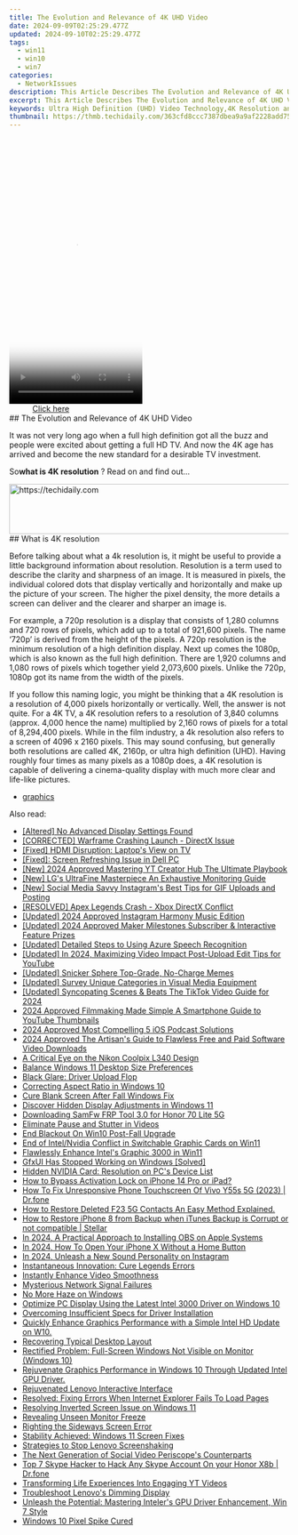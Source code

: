 ```yaml
---
title: The Evolution and Relevance of 4K UHD Video
date: 2024-09-09T02:25:29.477Z
updated: 2024-09-10T02:25:29.477Z
tags:
  - win11
  - win10
  - win7
categories:
  - NetworkIssues
description: This Article Describes The Evolution and Relevance of 4K UHD Video
excerpt: This Article Describes The Evolution and Relevance of 4K UHD Video
keywords: Ultra High Definition (UHD) Video Technology,4K Resolution and Advancements in TV Viewing Experience,Significant Role of 4K UHD Videos in Media Production,Emerging Trends and Future Prospects for 4K Content,Impact of High-Resolution Displays on Consumer Behavior,Evolution of Video Streaming Services with 4K Support,Benefits of 4K UHD Technology for Online Video Platforms
thumbnail: https://thmb.techidaily.com/363cfd8ccc7387dbea9a9af2228add755c6db4677ce3ea0f3af2ecf0cae0e8a1.jpg
---
```


<!-- affiliate ads begin -->
<span id="1770544">
					<video width="240" height="480" style="cursor:pointer"
           poster="//a.impactradius-go.com/display-clicktoplayimage/1770544.png"
           onclick="if(!this.playClicked){this.play();this.setAttribute('controls',true);this.playClicked=true;}">
	   <source src="//a.impactradius-go.com/display-ad/20702-1770544">
	   <img src="//a.impactradius-go.com/display-clicktoplayimage/1770544.png" style="border: none; height: 100%; width: 100%; object-fit: contain">
	</video>
	<div style="width:150px;text-align:center"><a href="javascript:window.open(decodeURIComponent('https%3A%2F%2Ftokenmetrics.sjv.io%2Fc%2F5597632%2F1770544%2F20702'), '_blank');void(0);">Click here</a></div>
</span>
<img height="0" width="0" src="https://imp.pxf.io/i/5597632/1770544/20702" style="position:absolute;visibility:hidden;" border="0" />
<!-- affiliate ads end -->
## The Evolution and Relevance of 4K UHD Video

 It was not very long ago when a full high definition got all the buzz and people were excited about getting a full HD TV. And now the 4K age has arrived and become the new standard for a desirable TV investment.

 So**what is 4K resolution** ? Read on and find out…

<!-- affiliate ads begin -->
<a href="https://unicoeye.pxf.io/c/5597632/2134229/18498" target="_top" id="2134229">
  <img src="//a.impactradius-go.com/display-ad/18498-2134229" border="0" alt="https://techidaily.com" width="728" height="90"/>
</a>
<img height="0" width="0" src="https://unicoeye.pxf.io/i/5597632/2134229/18498" style="position:absolute;visibility:hidden;" border="0" />
<!-- affiliate ads end -->
## What is 4K resolution

 Before talking about what a 4k resolution is, it might be useful to provide a little background information about resolution. Resolution is a term used to describe the clarity and sharpness of an image. It is measured in pixels, the individual colored dots that display vertically and horizontally and make up the picture of your screen. The higher the pixel density, the more details a screen can deliver and the clearer and sharper an image is.

 For example, a 720p resolution is a display that consists of 1,280 columns and 720 rows of pixels, which add up to a total of 921,600 pixels. The name ‘720p’ is derived from the height of the pixels. A 720p resolution is the minimum resolution of a high definition display. Next up comes the 1080p, which is also known as the full high definition. There are 1,920 columns and 1,080 rows of pixels which together yield 2,073,600 pixels. Unlike the 720p, 1080p got its name from the width of the pixels.

 If you follow this naming logic, you might be thinking that a 4K resolution is a resolution of 4,000 pixels horizontally or vertically. Well, the answer is not quite. For a 4K TV, a 4K resolution refers to a resolution of 3,840 columns (approx. 4,000 hence the name) multiplied by 2,160 rows of pixels for a total of 8,294,400 pixels. While in the film industry, a 4k resolution also refers to a screen of 4096 x 2160 pixels. This may sound confusing, but generally both resolutions are called 4K, 2160p, or ultra high definition (UHD). Having roughly four times as many pixels as a 1080p does, a 4K resolution is capable of delivering a cinema-quality display with much more clear and life-like pictures.

* [graphics](https://tools.techidaily.com/drivereasy/download/)

<ins class="adsbygoogle"
     style="display:block"
     data-ad-format="autorelaxed"
     data-ad-client="ca-pub-7571918770474297"
     data-ad-slot="1223367746"></ins>



<ins class="adsbygoogle"
     style="display:block"
     data-ad-client="ca-pub-7571918770474297"
     data-ad-slot="8358498916"
     data-ad-format="auto"
     data-full-width-responsive="true"></ins>





<span class="atpl-alsoreadstyle">Also read:</span>
<div><ul>
<li><a href="https://network-issues.techidaily.com/altered-no-advanced-display-settings-found/"><u>[Altered] No Advanced Display Settings Found</u></a></li>
<li><a href="https://network-issues.techidaily.com/corrected-warframe-crashing-launch-directx-issue/"><u>[CORRECTED] Warframe Crashing Launch - DirectX Issue</u></a></li>
<li><a href="https://network-issues.techidaily.com/fixed-hdmi-disruption-laptops-view-on-tv/"><u>[Fixed] HDMI Disruption: Laptop's View on TV</u></a></li>
<li><a href="https://network-issues.techidaily.com/fixed-screen-refreshing-issue-in-dell-pc/"><u>[Fixed]: Screen Refreshing Issue in Dell PC</u></a></li>
<li><a href="https://youtube-zero.techidaily.com/024-approved-mastering-yt-creator-hub-the-ultimate-playbook/"><u>[New] 2024 Approved Mastering YT Creator Hub The Ultimate Playbook</u></a></li>
<li><a href="https://extra-approaches.techidaily.com/new-lgs-ultrafine-masterpiece-an-exhaustive-monitoring-guide/"><u>[New] LG's UltraFine Masterpiece An Exhaustive Monitoring Guide</u></a></li>
<li><a href="https://instagram-clips.techidaily.com/new-social-media-savvy-instagrams-best-tips-for-gif-uploads-and-posting/"><u>[New] Social Media Savvy Instagram's Best Tips for GIF Uploads and Posting</u></a></li>
<li><a href="https://network-issues.techidaily.com/resolved-apex-legends-crash-xbox-directx-conflict/"><u>[RESOLVED] Apex Legends Crash - Xbox DirectX Conflict</u></a></li>
<li><a href="https://instagram-clips.techidaily.com/updated-2024-approved-instagram-harmony-music-edition/"><u>[Updated] 2024 Approved Instagram Harmony Music Edition</u></a></li>
<li><a href="https://youtube-docs.techidaily.com/ed-2024-approved-maker-milestones-subscriber-and-interactive-feature-prizes/"><u>[Updated] 2024 Approved Maker Milestones Subscriber & Interactive Feature Prizes</u></a></li>
<li><a href="https://vp-tips.techidaily.com/updated-detailed-steps-to-using-azure-speech-recognition/"><u>[Updated] Detailed Steps to Using Azure Speech Recognition</u></a></li>
<li><a href="https://youtube-zero.techidaily.com/ed-in-2024-maximizing-video-impact-post-upload-edit-tips-for-youtube/"><u>[Updated] In 2024, Maximizing Video Impact Post-Upload Edit Tips for YouTube</u></a></li>
<li><a href="https://extra-support.techidaily.com/updated-snicker-sphere-top-grade-no-charge-memes/"><u>[Updated] Snicker Sphere Top-Grade, No-Charge Memes</u></a></li>
<li><a href="https://some-skills.techidaily.com/updated-survey-unique-categories-in-visual-media-equipment/"><u>[Updated] Survey Unique Categories in Visual Media Equipment</u></a></li>
<li><a href="https://tiktok-videos.techidaily.com/updated-syncopating-scenes-and-beats-the-tiktok-video-guide-for-2024/"><u>[Updated] Syncopating Scenes & Beats The TikTok Video Guide for 2024</u></a></li>
<li><a href="https://youtube-stream.techidaily.com/2024-approved-filmmaking-made-simple-a-smartphone-guide-to-youtube-thumbnails/"><u>2024 Approved Filmmaking Made Simple A Smartphone Guide to YouTube Thumbnails</u></a></li>
<li><a href="https://extra-guidance.techidaily.com/2024-approved-most-compelling-5-ios-podcast-solutions/"><u>2024 Approved Most Compelling 5 iOS Podcast Solutions</u></a></li>
<li><a href="https://vimeo-videos.techidaily.com/2024-approved-the-artisans-guide-to-flawless-free-and-paid-software-video-downloads/"><u>2024 Approved The Artisan's Guide to Flawless Free and Paid Software Video Downloads</u></a></li>
<li><a href="https://buynow-info.techidaily.com/a-critical-eye-on-the-nikon-coolpix-l340-design/"><u>A Critical Eye on the Nikon Coolpix L340 Design</u></a></li>
<li><a href="https://network-issues.techidaily.com/balance-windows-11-desktop-size-preferences/"><u>Balance Windows 11 Desktop Size Preferences</u></a></li>
<li><a href="https://network-issues.techidaily.com/black-glare-driver-upload-flop/"><u>Black Glare: Driver Upload Flop</u></a></li>
<li><a href="https://network-issues.techidaily.com/correcting-aspect-ratio-in-windows-10/"><u>Correcting Aspect Ratio in Windows 10</u></a></li>
<li><a href="https://network-issues.techidaily.com/cure-blank-screen-after-fall-windows-fix/"><u>Cure Blank Screen After Fall Windows Fix</u></a></li>
<li><a href="https://network-issues.techidaily.com/discover-hidden-display-adjustments-in-windows-11/"><u>Discover Hidden Display Adjustments in Windows 11</u></a></li>
<li><a href="https://unlock-android.techidaily.com/downloading-samfw-frp-tool-30-for-honor-70-lite-5g-by-drfone-android/"><u>Downloading SamFw FRP Tool 3.0 for Honor 70 Lite 5G</u></a></li>
<li><a href="https://network-issues.techidaily.com/eliminate-pause-and-stutter-in-videos/"><u>Eliminate Pause and Stutter in Videos</u></a></li>
<li><a href="https://network-issues.techidaily.com/end-blackout-on-win10-post-fall-upgrade/"><u>End Blackout On Win10 Post-Fall Upgrade</u></a></li>
<li><a href="https://network-issues.techidaily.com/end-of-intelnvidia-conflict-in-switchable-graphic-cards-on-win11/"><u>End of Intel/Nvidia Conflict in Switchable Graphic Cards on Win11</u></a></li>
<li><a href="https://network-issues.techidaily.com/1719974606435-flawlessly-enhance-intels-graphic-3000-in-win11/"><u>Flawlessly Enhance Intel's Graphic 3000 in Win11</u></a></li>
<li><a href="https://network-issues.techidaily.com/gfxui-has-stopped-working-on-windows-solved/"><u>GfxUI Has Stopped Working on Windows [Solved]</u></a></li>
<li><a href="https://network-issues.techidaily.com/hidden-nvidia-card-resolution-on-pcs-device-list/"><u>Hidden NVIDIA Card: Resolution on PC's Device List</u></a></li>
<li><a href="https://activate-lock.techidaily.com/how-to-bypass-activation-lock-on-iphone-14-pro-or-ipad-by-drfone-ios/"><u>How to Bypass Activation Lock on iPhone 14 Pro or iPad?</u></a></li>
<li><a href="https://howto.techidaily.com/how-to-fix-unresponsive-phone-touchscreen-of-vivo-y55s-5g-2023-drfone-by-drfone-fix-android-problems-fix-android-problems/"><u>How To Fix Unresponsive Phone Touchscreen Of Vivo Y55s 5G (2023) | Dr.fone</u></a></li>
<li><a href="https://blog-min.techidaily.com/how-to-restore-deleted-f23-5g-contacts-an-easy-method-explained-by-fonelab-android-recover-contacts/"><u>How to Restore Deleted F23 5G Contacts An Easy Method Explained.</u></a></li>
<li><a href="https://blog-min.techidaily.com/how-to-restore-iphone-8-from-backup-when-itunes-backup-is-corrupt-or-not-compatible-stellar-by-stellar-data-recovery-ios-iphone-data-recovery/"><u>How to Restore iPhone 8 from Backup when iTunes Backup is Corrupt or not compatible | Stellar</u></a></li>
<li><a href="https://video-screen-grab.techidaily.com/in-2024-a-practical-approach-to-installing-obs-on-apple-systems/"><u>In 2024, A Practical Approach to Installing OBS on Apple Systems</u></a></li>
<li><a href="https://ios-unlock.techidaily.com/in-2024-how-to-open-your-iphone-x-without-a-home-button-by-drfone-ios/"><u>In 2024, How To Open Your iPhone X Without a Home Button</u></a></li>
<li><a href="https://instagram-clips.techidaily.com/in-2024-unleash-a-new-sound-personality-on-instagram/"><u>In 2024, Unleash a New Sound Personality on Instagram</u></a></li>
<li><a href="https://network-issues.techidaily.com/instantaneous-innovation-cure-legends-errors/"><u>Instantaneous Innovation: Cure Legends Errors</u></a></li>
<li><a href="https://network-issues.techidaily.com/instantly-enhance-video-smoothness/"><u>Instantly Enhance Video Smoothness</u></a></li>
<li><a href="https://network-issues.techidaily.com/mysterious-network-signal-failures/"><u>Mysterious Network Signal Failures</u></a></li>
<li><a href="https://network-issues.techidaily.com/no-more-haze-on-windows/"><u>No More Haze on Windows</u></a></li>
<li><a href="https://network-issues.techidaily.com/1719974786398-optimize-pc-display-using-the-latest-intel-3000-driver-on-windows-10/"><u>Optimize PC Display Using the Latest Intel 3000 Driver on Windows 10</u></a></li>
<li><a href="https://network-issues.techidaily.com/overcoming-insufficient-specs-for-driver-installation/"><u>Overcoming Insufficient Specs for Driver Installation</u></a></li>
<li><a href="https://network-issues.techidaily.com/quickly-enhance-graphics-performance-with-a-simple-intel-hd-update-on-w10/"><u>Quickly Enhance Graphics Performance with a Simple Intel HD Update on W10.</u></a></li>
<li><a href="https://network-issues.techidaily.com/recovering-typical-desktop-layout/"><u>Recovering Typical Desktop Layout</u></a></li>
<li><a href="https://network-issues.techidaily.com/rectified-problem-full-screen-windows-not-visible-on-monitor-windows-10/"><u>Rectified Problem: Full-Screen Windows Not Visible on Monitor (Windows 10)</u></a></li>
<li><a href="https://network-issues.techidaily.com/rejuvenate-graphics-performance-in-windows-10-through-updated-intel-gpu-driver/"><u>Rejuvenate Graphics Performance in Windows 10 Through Updated Intel GPU Driver.</u></a></li>
<li><a href="https://network-issues.techidaily.com/rejuvenated-lenovo-interactive-interface/"><u>Rejuvenated Lenovo Interactive Interface</u></a></li>
<li><a href="https://win-blog.techidaily.com/resolved-fixing-errors-when-internet-explorer-fails-to-load-pages/"><u>Resolved: Fixing Errors When Internet Explorer Fails To Load Pages</u></a></li>
<li><a href="https://network-issues.techidaily.com/resolving-inverted-screen-issue-on-windows-11/"><u>Resolving Inverted Screen Issue on Windows 11</u></a></li>
<li><a href="https://network-issues.techidaily.com/revealing-unseen-monitor-freeze/"><u>Revealing Unseen Monitor Freeze</u></a></li>
<li><a href="https://network-issues.techidaily.com/righting-the-sideways-screen-error/"><u>Righting the Sideways Screen Error</u></a></li>
<li><a href="https://network-issues.techidaily.com/stability-achieved-windows-11-screen-fixes/"><u>Stability Achieved: Windows 11 Screen Fixes</u></a></li>
<li><a href="https://network-issues.techidaily.com/strategies-to-stop-lenovo-screenshaking/"><u>Strategies to Stop Lenovo Screenshaking</u></a></li>
<li><a href="https://extra-information.techidaily.com/the-next-generation-of-social-video-periscopes-counterparts/"><u>The Next Generation of Social Video Periscope's Counterparts</u></a></li>
<li><a href="https://location-social.techidaily.com/top-7-skype-hacker-to-hack-any-skype-account-on-your-honor-x8b-drfone-by-drfone-virtual-android/"><u>Top 7 Skype Hacker to Hack Any Skype Account On your Honor X8b | Dr.fone</u></a></li>
<li><a href="https://youtube-docs.techidaily.com/forming-life-experiences-into-engaging-yt-videos/"><u>Transforming Life Experiences Into Engaging YT Videos</u></a></li>
<li><a href="https://network-issues.techidaily.com/troubleshoot-lenovos-dimming-display/"><u>Troubleshoot Lenovo's Dimming Display</u></a></li>
<li><a href="https://network-issues.techidaily.com/unleash-the-potential-mastering-intelers-gpu-driver-enhancement-win-7-style/"><u>Unleash the Potential: Mastering Inteler's GPU Driver Enhancement, Win 7 Style</u></a></li>
<li><a href="https://network-issues.techidaily.com/windows-10-pixel-spike-cured/"><u>Windows 10 Pixel Spike Cured</u></a></li>
</ul></div>
